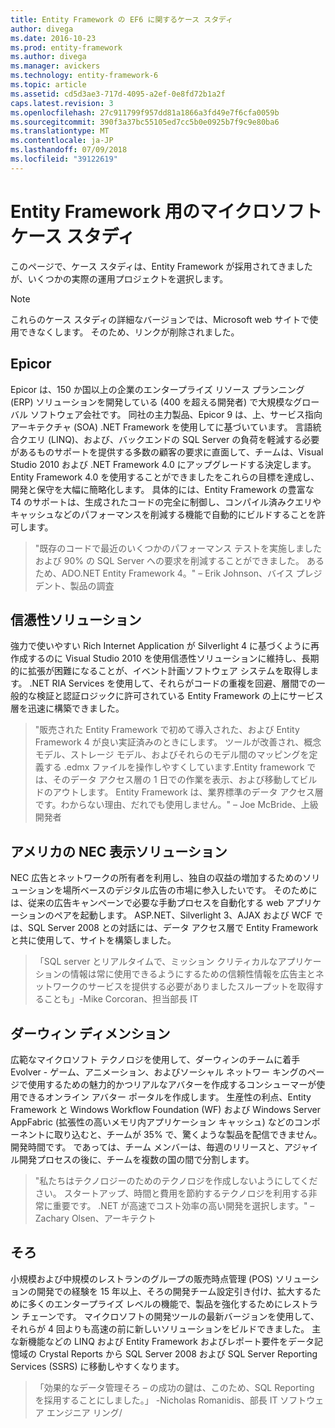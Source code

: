 ```yaml
---
title: Entity Framework の EF6 に関するケース スタディ
author: divega
ms.date: 2016-10-23
ms.prod: entity-framework
ms.author: divega
ms.manager: avickers
ms.technology: entity-framework-6
ms.topic: article
ms.assetid: cd5d3ae3-717d-4095-a2ef-0e8fd72b1a2f
caps.latest.revision: 3
ms.openlocfilehash: 27c911799f957dd81a1866a3fd49e7f6cfa0059b
ms.sourcegitcommit: 390f3a37bc55105ed7cc5b0e0925b7f9c9e80ba6
ms.translationtype: MT
ms.contentlocale: ja-JP
ms.lasthandoff: 07/09/2018
ms.locfileid: "39122619"
---
```

# <a name="microsoft-case-studies-for-entity-framework"></a>Entity Framework 用のマイクロソフト ケース スタディ
このページで、ケース スタディは、Entity Framework が採用されてきましたが、いくつかの実際の運用プロジェクトを選択します。
> [!NOTE]
> これらのケース スタディの詳細なバージョンでは、Microsoft web サイトで使用できなくします。 そのため、リンクが削除されました。

## <a name="epicor"></a>Epicor
Epicor は、150 か国以上の企業のエンタープライズ リソース プランニング (ERP) ソリューションを開発している (400 を超える開発者) で大規模なグローバル ソフトウェア会社です。
同社の主力製品、Epicor 9 は、上、サービス指向アーキテクチャ (SOA) .NET Framework を使用してに基づいています。
言語統合クエリ (LINQ)、および、バックエンドの SQL Server の負荷を軽減する必要があるものサポートを提供する多数の顧客の要求に直面して、チームは、Visual Studio 2010 および .NET Framework 4.0 にアップグレードする決定します。
Entity Framework 4.0 を使用することができましたをこれらの目標を達成し、開発と保守を大幅に簡略化します。
具体的には、Entity Framework の豊富な T4 のサポートは、生成されたコードの完全に制御し、コンパイル済みクエリやキャッシュなどのパフォーマンスを削減する機能で自動的にビルドすることを許可します。

> "既存のコードで最近のいくつかのパフォーマンス テストを実施しましたおよび 90% の SQL Server への要求を削減することができました。
あるため、ADO.NET Entity Framework 4。" – Erik Johnson、バイス プレジデント、製品の調査  

## <a name="veracity-solutions"></a>信憑性ソリューション
強力で使いやすい Rich Internet Application が Silverlight 4 に基づくように再作成するのに Visual Studio 2010 を使用信憑性ソリューションに維持し、長期的に拡張が困難になることが、イベント計画ソフトウェア システムを取得します。
.NET RIA Services を使用して、それらがコードの重複を回避、層間での一般的な検証と認証ロジックに許可されている Entity Framework の上にサービス層を迅速に構築できました。  

> "販売された Entity Framework で初めて導入された、および Entity Framework 4 が良い実証済みのときにします。
ツールが改善され、概念モデル、ストレージ モデル、およびそれらのモデル間のマッピングを定義する .edmx ファイルを操作しやすくしています.Entity framework では、そのデータ アクセス層の 1 日での作業を表示、および移動してビルドのアウトします。
Entity Framework は、業界標準のデータ アクセス層です。わからない理由、だれでも使用しません。" – Joe McBride、上級開発者

## <a name="nec-display-solutions-of-america"></a>アメリカの NEC 表示ソリューション
NEC 広告とネットワークの所有者を利用し、独自の収益の増加するためのソリューションを場所ベースのデジタル広告の市場に参入したいです。
そのためには、従来の広告キャンペーンで必要な手動プロセスを自動化する web アプリケーションのペアを起動します。
ASP.NET、Silverlight 3、AJAX および WCF では、SQL Server 2008 との対話には、データ アクセス層で Entity Framework と共に使用して、サイトを構築しました。

> 「SQL server とリアルタイムで、ミッション クリティカルなアプリケーションの情報は常に使用できるようにするための信頼性情報を広告主とネットワークのサービスを提供する必要がありましたスループットを取得することも」-Mike Corcoran、担当部長 IT

## <a name="darwin-dimensions"></a>ダーウィン ディメンション
広範なマイクロソフト テクノロジを使用して、ダーウィンのチームに着手 Evolver - ゲーム、アニメーション、およびソーシャル ネットワー キングのページで使用するための魅力的かつリアルなアバターを作成するコンシューマーが使用できるオンライン アバター ポータルを作成します。
生産性の利点、Entity Framework と Windows Workflow Foundation (WF) および Windows Server AppFabric (拡張性の高いメモリ内アプリケーション キャッシュ) などのコンポーネントに取り込むと、チームが 35% で、驚くような製品を配信できません。開発時間です。
であっては、チーム メンバーは、毎週のリリースと、アジャイル開発プロセスの後に、チームを複数の国の間で分割します。

 > "私たちはテクノロジーのためのテクノロジを作成しないようにしてください。 スタートアップ、時間と費用を節約するテクノロジを利用する非常に重要です。
 .NET が高速でコスト効率の高い開発を選択します。" – Zachary Olsen、アーキテクト  

## <a name="silverware"></a>そろ
小規模および中規模のレストランのグループの販売時点管理 (POS) ソリューションの開発での経験を 15 年以上、そろの開発チーム設定引き付け、拡大するために多くのエンタープライズ レベルの機能で、製品を強化するためにレストラン チェーンです。
マイクロソフトの開発ツールの最新バージョンを使用して、それらが 4 回よりも高速の前に新しいソリューションをビルドできました。
主な新機能などの LINQ および Entity Framework およびレポート要件をデータ記憶域の Crystal Reports から SQL Server 2008 および SQL Server Reporting Services (SSRS) に移動しやすくなります。

> 「効果的なデータ管理そろ – の成功の鍵は、このため、SQL Reporting を採用することにしました。」 -Nicholas Romanidis、部長 IT ソフトウェア エンジニア リング/
